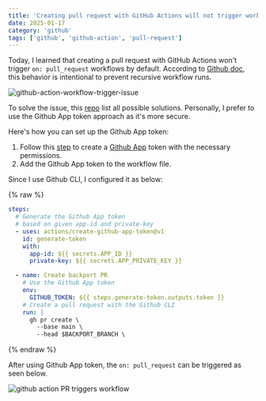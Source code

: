 ```yaml
---
title: 'Creating pull request with GitHub Actions will not trigger workflows'
date: 2025-01-17
category: 'github'
tags: ['github', 'github-action', 'pull-request']
---
```


Today, I learned that creating a pull request with GitHub Actions won't trigger `on: pull_request` workflows by default. According to [Github doc](https://docs.github.com/en/actions/writing-workflows/choosing-when-your-workflow-runs/triggering-a-workflow#triggering-a-workflow-from-a-workflow), this behavior is intentional to prevent recursive workflow runs.

![github-action-workflow-trigger-issue](/images/2025/2025-github-action-create-pr-issue.jpg)

To solve the issue, this [repo](https://github.com/peter-evans/create-pull-request/blob/main/docs/concepts-guidelines.md#triggering-further-workflow-runs) list all possible solutions. Personally, I prefer to use the Github App token approach as it's more secure.

Here's how you can set up the Github App token:

1. Follow this [step](https://github.com/peter-evans/create-pull-request/blob/main/docs/concepts-guidelines.md#authenticating-with-github-app-generated-tokens) to create a [Github App](https://docs.github.com/en/apps/creating-github-apps/registering-a-github-app/registering-a-github-app#registering-a-github-app) token with the necessary permissions.
2. Add the Github App token to the workflow file.

Since I use Github CLI, I configured it as below:

{% raw %}

```yml
steps:
  # Generate the Github App token
  # based on given app-id and private-key
  - uses: actions/create-github-app-token@v1
    id: generate-token
    with:
      app-id: ${{ secrets.APP_ID }}
      private-key: ${{ secrets.APP_PRIVATE_KEY }}

  - name: Create backport PR
    # Use the Github App token
    env:
      GITHUB_TOKEN: ${{ steps.generate-token.outputs.token }}
    # Create a pull request with the Github CLI
    run: |
      gh pr create \
        --base main \
        --head $BACKPORT_BRANCH \
```
{% endraw %}

After using Github App token, the `on: pull_request` can be triggered as seen below.

![github action PR triggers workflow](/images/2025/2025-github-action-create-pr-solved.jpg)
